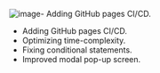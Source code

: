 ![image](https://github.com/user-attachments/assets/1ce4c66e-ce03-4517-8cf3-3442885fe4d9)- Adding GitHub pages CI/CD.
- Adding GitHub pages CI/CD.
- Optimizing time-complexity.
- Fixing conditional statements.
- Improved modal pop-up screen.
